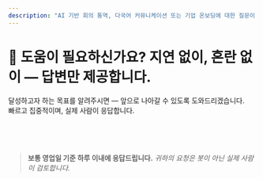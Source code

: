 ```yaml
---
description: "AI 기반 회의 통역, 다국어 커뮤니케이션 또는 기업 온보딩에 대한 질문이 있으신가요? 빠르고 친근하며 혼란 없는 도움을 제공합니다."
---
```


# 💬 도움이 필요하신가요? 지연 없이, 혼란 없이 — 답변만 제공합니다.

달성하고자 하는 목표를 알려주시면 — 앞으로 나아갈 수 있도록 도와드리겠습니다.  
빠르고 집중적이며, 실제 사람이 응답합니다.

<!-- <br>

<ContactForm
  formStyle="margin: 1rem auto;"
  categoryLabel="오늘 InterMind를 찾아주신 이유는 무엇인가요? *"
  categoryPlaceholderText="주요 이유를 선택해주세요…"
  messageLabel="자세히 알려주세요 *"
  messagePlaceholderText="목표, 상황 또는 기술적 세부사항 등 공유하고 싶은 내용이 있으시면 무엇이든 말씀해주세요."
  buttonText="지금 전문가 도움 받기"
  :services="[
    '시작하는 데 도움이 필요합니다',
    '데모 일정을 잡고 싶습니다',
    '기술적 문제나 버그가 있습니다',
    '회의 통합에 도움이 필요합니다',
    '번역 품질에 대한 질문이 있습니다',
    '팀 온보딩 지원이 필요합니다',
    '결제나 구독에 대한 질문이 있습니다',
    '기업용 기능을 알아보고 싶습니다',
    '제한 없이 Mind API 애플리케이션 ID와 토큰을 받고 싶습니다',
    '일반적인 질문이나 피드백'
  ]" /> -->

<br>

<!-- ## Or use the inline form: -->

<ContactForm 
  :inline="true"
  formStyle="margin: 1rem auto;"  
  categoryLabel="오늘 InterMind를 찾아주신 이유는 무엇인가요? *"  
  categoryPlaceholderText="주요 이유를 선택해주세요…"  
  messageLabel="자세히 알려주세요 *"  
  messagePlaceholderText="목표, 상황 또는 기술적 세부사항 등 공유하고 싶은 내용이 있으시면 무엇이든 말씀해주세요."  
  :services="[
    '시작하는 데 도움이 필요합니다',
    '데모 일정을 잡고 싶습니다',
    '기술적 문제나 버그가 있습니다',
    '회의 통합에 도움이 필요합니다',
    '번역 품질에 대한 질문이 있습니다',
    '팀 온보딩 지원이 필요합니다',
    '결제나 구독에 대한 질문이 있습니다',
    '기업용 기능을 알아보고 싶습니다',
    '제한 없이 Mind API 애플리케이션 ID와 토큰을 받고 싶습니다',
    '일반적인 질문이나 피드백'
  ]" />

<br>

> **보통 영업일 기준 하루 이내에 응답드립니다.**
> _귀하의 요청은 봇이 아닌 실제 사람이 검토합니다._